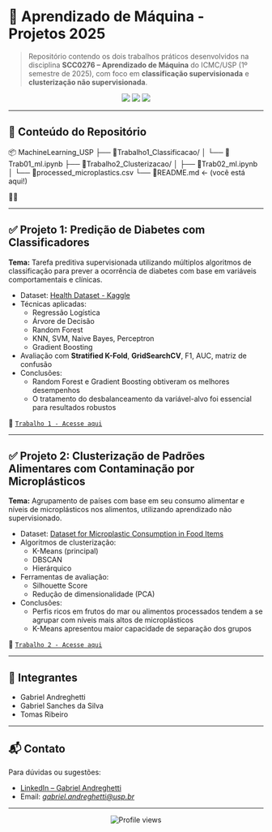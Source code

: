 # 🧠 Aprendizado de Máquina - Projetos 2025

> Repositório contendo os dois trabalhos práticos desenvolvidos na disciplina **SCC0276 – Aprendizado de Máquina** do ICMC/USP (1º semestre de 2025), com foco em **classificação supervisionada** e **clusterização não supervisionada**.

<p align="center">
  <img src="https://img.shields.io/badge/Disciplina-Aprendizado%20de%20M%C3%A1quina-blue?style=for-the-badge" />
  <img src="https://img.shields.io/badge/Ano-2025-forestgreen?style=for-the-badge" />
  <img src="https://img.shields.io/badge/USP-S%C3%A3o%20Carlos-lightgrey?style=for-the-badge" />
</p>

---

## 📂 Conteúdo do Repositório

📦 MachineLearning_USP
├── 📁Trabalho1_Classificacao/
│   └── 📄Trab01_ml.ipynb
├── 📁Trabalho2_Clusterizacao/
│   ├── 📄Trab02_ml.ipynb
│   └── 📄processed_microplastics.csv
└── 📄README.md  ← (você está aqui!)

📁📄

---

## ✅ Projeto 1: Predição de Diabetes com Classificadores

**Tema:** Tarefa preditiva supervisionada utilizando múltiplos algoritmos de classificação para prever a ocorrência de diabetes com base em variáveis comportamentais e clínicas.

- Dataset: [Health Dataset - Kaggle](https://www.kaggle.com/datasets/prosperchuks/health-dataset)
- Técnicas aplicadas:
  - Regressão Logística
  - Árvore de Decisão
  - Random Forest
  - KNN, SVM, Naive Bayes, Perceptron
  - Gradient Boosting
- Avaliação com **Stratified K-Fold**, **GridSearchCV**, F1, AUC, matriz de confusão
- Conclusões:
  - Random Forest e Gradient Boosting obtiveram os melhores desempenhos
  - O tratamento do desbalanceamento da variável-alvo foi essencial para resultados robustos

🔗 [`Trabalho 1 - Acesse aqui`](./Trabalho01/Trab01_ml.ipynb)

---

## ✅ Projeto 2: Clusterização de Padrões Alimentares com Contaminação por Microplásticos

**Tema:** Agrupamento de países com base em seu consumo alimentar e níveis de microplásticos nos alimentos, utilizando aprendizado não supervisionado.

- Dataset: [Dataset for Microplastic Consumption in Food Items](https://www.kaggle.com/datasets/jayeshrmohanani/dataset-for-microplastic-consumption-in-food-items)
- Algoritmos de clusterização:
  - K-Means (principal)
  - DBSCAN
  - Hierárquico
- Ferramentas de avaliação:
  - Silhouette Score
  - Redução de dimensionalidade (PCA)
- Conclusões:
  - Perfis ricos em frutos do mar ou alimentos processados tendem a se agrupar com níveis mais altos de microplásticos
  - K-Means apresentou maior capacidade de separação dos grupos

🔗 [`Trabalho 2 - Acesse aqui`](./Trabalho02/Trab02_ml.ipynb)

---

## 👥 Integrantes

- Gabriel Andreghetti  
- Gabriel Sanches da Silva  
- Tomas Ribeiro

---

## 📬 Contato

Para dúvidas ou sugestões:

- [LinkedIn – Gabriel Andreghetti](https://www.linkedin.com/in/gabrielandreghetti/)
- Email: *gabriel.andreghetti@usp.br*

---

<p align="center">
  <img src="https://komarev.com/ghpvc/?username=gabrielandreghetti&style=flat-square" alt="Profile views"/>
</p>
